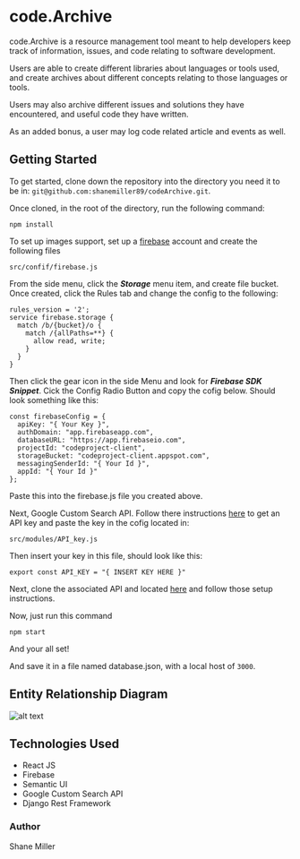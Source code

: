 # code.Archive

code.Archive is a resource management tool meant to help developers keep track of information, issues, and code relating to software development.

Users are able to create different libraries about languages or tools used, and create archives about different concepts relating to those languages or tools.

Users may also archive different issues and solutions they have encountered, and useful code they have written.

As an added bonus, a user may log code related article and events as well.

## Getting Started

To get started, clone down the repository into the directory you need it to be in: `git@github.com:shanemiller89/codeArchive.git`.

Once cloned, in the root of the directory, run the following command:

```npm install```

To set up images support, set up a [firebase](https://firebase.google.com/) account and create the following files

```
src/confif/firebase.js
```

From the side menu, click the ***Storage*** menu item, and create file bucket. Once created, click the Rules tab and change the config to the following:

```
rules_version = '2';
service firebase.storage {
  match /b/{bucket}/o {
    match /{allPaths=**} {
      allow read, write;
    }
  }
}
```

Then click the gear icon in the side Menu and look for ***Firebase SDK Snippet***. Cick the Config Radio Button and copy the cofig below. Should look something like this:

```
const firebaseConfig = {
  apiKey: "{ Your Key }",
  authDomain: "app.firebaseapp.com",
  databaseURL: "https://app.firebaseio.com",
  projectId: "codeproject-client",
  storageBucket: "codeproject-client.appspot.com",
  messagingSenderId: "{ Your Id }",
  appId: "{ Your Id }"
};
```


Paste this into the firebase.js file you created above.

Next, Google Custom Search API. Follow there instructions [here](https://developers.google.com/custom-search/docs/tutorial/introduction) to get an API key and paste the key in the cofig located in:

```
src/modules/API_key.js
```
Then insert your key in this file, should look like this:

```
export const API_KEY = "{ INSERT KEY HERE }"

```

Next, clone the associated API and located [here](https://github.com/shanemiller89/codeArchive_API) and follow those setup instructions.

Now, just run this command

```
npm start
```

And your all set!

And save it in a file named database.json, with a local host of `3000`.

## Entity Relationship Diagram

![alt text](https://firebasestorage.googleapis.com/v0/b/codearchive-app.appspot.com/o/app_resources%2FcodearchiveERD.png?alt=media&token=709a880e-3505-4346-b168-a1e5b2a0d2c9 "ERD")

## Technologies Used

+ React JS
+ Firebase
+ Semantic UI
+ Google Custom Search API
+ Django Rest Framework




### Author
Shane Miller
